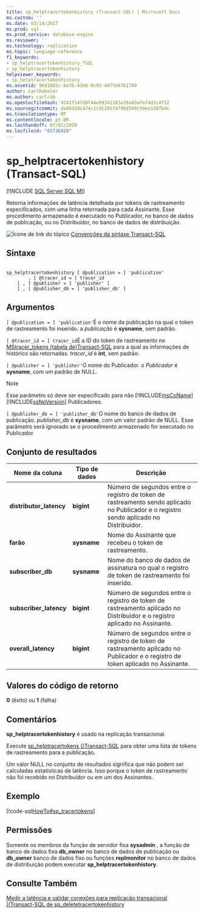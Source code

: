 ```yaml
---
title: sp_helptracertokenhistory (Transact-SQL) | Microsoft Docs
ms.custom: ''
ms.date: 03/14/2017
ms.prod: sql
ms.prod_service: database-engine
ms.reviewer: ''
ms.technology: replication
ms.topic: language-reference
f1_keywords:
- sp_helptracertokenhistory_TSQL
- sp_helptracertokenhistory
helpviewer_keywords:
- sp_helptracertokenhistory
ms.assetid: 96910d1c-be76-43eb-9c93-4477e6761749
author: CarlRabeler
ms.author: carlrab
ms.openlocfilehash: 9242f547d8f44e09341183a30a49afef4d2c4f52
ms.sourcegitcommit: da88320c474c1c9124574f90d549c50ee3387b4c
ms.translationtype: MT
ms.contentlocale: pt-BR
ms.lasthandoff: 07/01/2020
ms.locfileid: "85736920"
---
```

# <a name="sp_helptracertokenhistory-transact-sql"></a>sp_helptracertokenhistory (Transact-SQL)
[!INCLUDE [SQL Server SQL MI](../../includes/applies-to-version/sql-asdbmi.md)]

  Retorna informações de latência detalhada por tokens de rastreamento especificados, com uma linha retornada para cada Assinante. Esse procedimento armazenado é executado no Publicador, no banco de dados de publicação, ou no Distribuidor, no banco de dados de distribuição.  
  
 ![Ícone de link do tópico](../../database-engine/configure-windows/media/topic-link.gif "Ícone de link do tópico") [Convenções da sintaxe Transact-SQL](../../t-sql/language-elements/transact-sql-syntax-conventions-transact-sql.md)  
  
## <a name="syntax"></a>Sintaxe  
  
```  
  
sp_helptracertokenhistory [ @publication = ] 'publication'   
        , [ @tracer_id = ] tracer_id  
    [ , [ @publisher = ] 'publisher' ]  
    [ , [ @publisher_db = ] 'publisher_db' ]  
```  
  
## <a name="arguments"></a>Argumentos  
`[ @publication = ] 'publication'`É o nome da publicação na qual o token de rastreamento foi inserido. a *publicação* é **sysname**, sem padrão.  
  
`[ @tracer_id = ] tracer_id`É a ID do token de rastreamento no [MStracer_tokens &#40;tabela de&#41;Transact-SQL](../../relational-databases/system-tables/mstracer-tokens-transact-sql.md) para a qual as informações de histórico são retornadas. *tracer_id* é **int**, sem padrão.  
  
`[ @publisher = ] 'publisher'`O nome do Publicador. o *Publicador* é **sysname**, com um padrão de NULL.  
  
> [!NOTE]
>  Esse parâmetro só deve ser especificado para não [!INCLUDE[msCoName](../../includes/msconame-md.md)] [!INCLUDE[ssNoVersion](../../includes/ssnoversion-md.md)] Publicadores.  
  
`[ @publisher_db = ] 'publisher_db'`O nome do banco de dados de publicação. *publisher_db* é **sysname**, com um valor padrão de NULL. Esse parâmetro será ignorado se o procedimento armazenado for executado no Publicador.  
  
## <a name="result-set"></a>Conjunto de resultados  
  
|Nome da coluna|Tipo de dados|Descrição|  
|-----------------|---------------|-----------------|  
|**distributor_latency**|**bigint**|Número de segundos entre o registro de token de rastreamento sendo aplicado no Publicador e o registro sendo aplicado no Distribuidor.|  
|**farão**|**sysname**|Nome do Assinante que recebeu o token de rastreamento.|  
|**subscriber_db**|**sysname**|Nome do banco de dados de assinatura no qual o registro de token de rastreamento foi inserido.|  
|**subscriber_latency**|**bigint**|Número de segundos entre o registro de token de rastreamento aplicado no Distribuidor e o registro aplicado no Assinante.|  
|**overall_latency**|**bigint**|Número de segundos entre o registro de token de rastreamento aplicado no Publicador e o registro de token aplicado no Assinante.|  
  
## <a name="return-code-values"></a>Valores do código de retorno  
 **0** (êxito) ou **1** (falha)  
  
## <a name="remarks"></a>Comentários  
 **sp_helptracertokenhistory** é usado na replicação transacional.  
  
 Execute [sp_helptracertokens &#40;&#41;Transact-SQL](../../relational-databases/system-stored-procedures/sp-helptracertokens-transact-sql.md) para obter uma lista de tokens de rastreamento para a publicação.  
  
 Um valor NULL no conjunto de resultados significa que não podem ser calculadas estatísticas de latência. Isso porque o token de rastreamento não foi recebido no Distribuidor ou em um dos Assinantes.  
  
## <a name="example"></a>Exemplo  
 [!code-sql[HowTo#sp_tracertokens](../../relational-databases/replication/codesnippet/tsql/sp-helptracertokenhistor_1.sql)]  
  
## <a name="permissions"></a>Permissões  
 Somente os membros da função de servidor fixa **sysadmin** , a função de banco de dados fixa **db_owner** no banco de dados de publicação ou **db_owner** banco de dados fixo ou funções **replmonitor** no banco de dados de distribuição podem executar **sp_helptracertokenhistory**.  
  
## <a name="see-also"></a>Consulte Também  
 [Medir a latência e validar conexões para replicação transacional](../../relational-databases/replication/monitor/measure-latency-and-validate-connections-for-transactional-replication.md)   
 [&#41;&#40;Transact-SQL de sp_deletetracertokenhistory](../../relational-databases/system-stored-procedures/sp-deletetracertokenhistory-transact-sql.md)  
  
  
